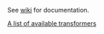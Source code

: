 See [wiki](../../wiki) for documentation.

[A list of available transformers](https://github.com/search?utf8=1&q=topic%3Amelinda-record-import-transformer&type=)
